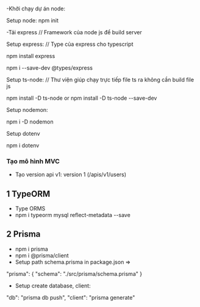 ###
-Khởi chạy dự án node:

Setup node: npm init

-Tải express // Framework của node js để build server

Setup express: // Type của express cho typescript

npm install express

npm i --save-dev @types/express

Setup ts-node:  // Thư viện giúp chạy trực tiếp file ts ra không cần build file js 

npm install -D ts-node or npm install -D ts-node --save-dev

Setup nodemon: 

npm i -D nodemon

Setup dotenv

npm i dotenv


### Tạo mô hình MVC

- Tạo version api
v1: version 1
(/apis/v1/users)

## 1 TypeORM
- Type ORMS
- npm i typeorm mysql reflect-metadata --save

## 2 Prisma

- npm i prisma
- npm i @prisma/client
- Setup path schema.prisma in package.json =>  

"prisma": {
    "schema": "./src/prisma/schema.prisma"
}

- Setup create database, client:

"db": "prisma db push",
"client": "prisma generate"